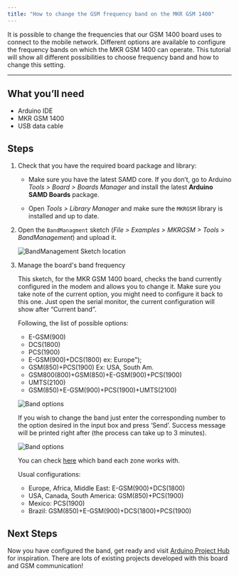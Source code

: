 ```yaml
---
title: "How to change the GSM frequency band on the MKR GSM 1400"
---
```


It is possible to change the frequencies that our GSM 1400 board uses to connect to the mobile network.
Different options are available to configure the frequency bands on which the MKR GSM 1400 can operate.
This tutorial will show all different possibilities to choose frequency band and how to change this setting.

---

## What you’ll need

* Arduino IDE
* MKR GSM 1400
* USB data cable

## Steps

1. Check that you have the required board package and library:

   * Make sure you have the latest SAMD core. If you don’t, go to Arduino _Tools > Board > Boards Manager_ and install the latest **Arduino SAMD Boards** package.

   * Open _Tools > Library Manager_ and make sure the `MKRGSM` library is installed and up to date.

2. Open the `BandManagment` sketch (_File > Examples > MKRGSM > Tools > BandManagement_) and upload it.

   ![BandManagement Sketch location](img/change-GSM-1.png)

3. Manage the board's band frequency

   This sketch, for the MKR GSM 1400 board, checks the band currently configured in the modem and allows you to change it. Make sure you take note of the current option, you might need to configure it back to this one. Just open the serial monitor, the current configuration will show after “Current band”.

   Following, the list of possible options:

   * E-GSM(900)
   * DCS(1800)
   * PCS(1900)
   * E-GSM(900)+DCS(1800) ex: Europe");
   * GSM(850)+PCS(1900) Ex: USA, South Am.
   * GSM800(800)+GSM(850)+E-GSM(900)+PCS(1900)
   * UMTS(2100)
   * GSM(850)+E-GSM(900)+PCS(1900)+UMTS(2100)

   ![Band options](img/change-GSM-2.png)

   If you wish to change the band just enter the corresponding number to the option desired in the input box and press ‘Send’. Success message will be printed right after (the process can take up to 3 minutes).

   ![Band options](img/change-GSM-3.png)

   You can check [here](http://www.worldtimezone.com/gsm.html) which band each zone works with.

   Usual configurations:
   * Europe, Africa, Middle East: E-GSM(900)+DCS(1800)
   * USA, Canada, South America: GSM(850)+PCS(1900)
   * Mexico: PCS(1900)
   * Brazil: GSM(850)+E-GSM(900)+DCS(1800)+PCS(1900)

## Next Steps

Now you have configured the band, get ready and visit [Arduino Project Hub](https://create.arduino.cc/projecthub/search?q=gsm) for inspiration. There are lots of existing projects developed with this board and GSM communication!
